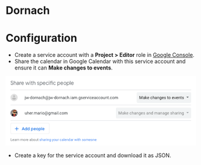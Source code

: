 # Dornach

# Configuration

- Create a service account with a **Project > Editor** role in [Google Console](https://console.cloud.google.com/iam-admin/serviceaccounts).
- Share the calendar in Google Calendar with this service account and ensure it can **Make changes to events**.

![](./.github/google-calendar.png)

- Create a key for the service account and download it as JSON.
